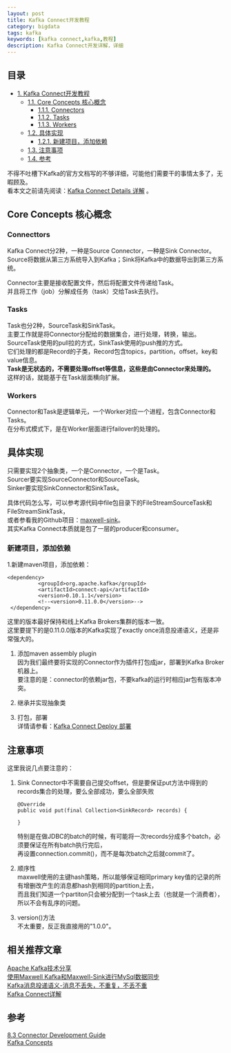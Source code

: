 ```yaml
---
layout: post
title: Kafka Connect开发教程
category: bigdata
tags: kafka
keywords: [kafka connect,kafka,教程]
description: Kafka Connect开发详解，详细
---
```


<div id="table-of-contents">
<h2>目录</h2>
<div id="text-table-of-contents">
<ul>
<li><a href="#sec-1">1. Kafka Connect开发教程</a>
<ul>
<li><a href="#sec-1-1">1.1. Core Concepts 核心概念</a>
<ul>
<li><a href="#sec-1-1-1">1.1.1. Connectors</a></li>
<li><a href="#sec-1-1-2">1.1.2. Tasks</a></li>
<li><a href="#sec-1-1-3">1.1.3. Workers</a></li>
</ul>
</li>
<li><a href="#sec-1-2">1.2. 具体实现</a>
<ul>
<li><a href="#sec-1-2-1">1.2.1. 新建项目，添加依赖</a></li>
</ul>
</li>
<li><a href="#sec-1-3">1.3. 注意事项</a></li>
<li><a href="#sec-1-4">1.4. 参考</a></li>
</ul>
</li>
</ul>
</div>
</div>



不得不吐槽下Kafka的官方文档写的不够详细，可能他们需要干的事情太多了，无暇顾及。  
看本文之前请先阅读：[Kafka Connect Details 详解](http://3gods.com/2017/08/18/Kafka-Connect-Details.html) 。  

## Core Concepts 核心概念<a id="sec-1-1" name="sec-1-1"></a>

### Connecttors<a id="sec-1-1-1" name="sec-1-1-1"></a>

Kafka Connect分2种，一种是Source Connector，一种是Sink Connector。  
Source将数据从第三方系统导入到Kafka；Sink将Kafka中的数据导出到第三方系统。  

Connector主要是接收配置文件，然后将配置文件传递给Task。  
并且将工作（job）分解成任务（task）交给Task去执行。  

### Tasks<a id="sec-1-1-2" name="sec-1-1-2"></a>

Task也分2种，SourceTask和SinkTask。  
主要工作就是将Connector分配给的数据集合，进行处理，转换，输出。  
SourceTask使用的pull拉的方式，SinkTask使用的push推的方式。  
它们处理的都是Record的子类，Record包含topics，partition，offset，key和value信息。  
**Task是无状态的，不需要处理offset等信息，这些是由Connector来处理的。**    
这样的话，就能基于在Task层面横向扩展。

### Workers<a id="sec-1-1-3" name="sec-1-1-3"></a>

Connector和Task是逻辑单元，一个Worker对应一个进程，包含Connector和Tasks。  
在分布式模式下，是在Worker层面进行failover的处理的。  

## 具体实现<a id="sec-1-2" name="sec-1-2"></a>

只需要实现2个抽象类，一个是Connector，一个是Task。  
Sourcer要实现SourceConnector和SourceTask。  
Sinker要实现SinkConnector和SinkTask。  

具体代码怎么写，可以参考源代码中file包目录下的FileStreamSourceTask和FileStreamSinkTask，  
或者参看我的Github项目：[maxwell-sink](https://github.com/songxin1990/maxwell-sink)。    
其实Kafka Connect本质就是包了一层的producer和consumer。  

### 新建项目，添加依赖<a id="sec-1-2-1" name="sec-1-2-1"></a>

1.新建maven项目，添加依赖：
```
<dependency>
          <groupId>org.apache.kafka</groupId>
          <artifactId>connect-api</artifactId>
          <version>0.10.1.1</version>
          <!--<version>0.11.0.0</version>-->
 </dependency>
 ```
 
 这里的版本最好保持和线上Kafka Brokers集群的版本一致。  
 这里要提下的是0.11.0.0版本的Kafka实现了exactly once消息投递语义，还是非常强大的。  

1.  添加maven assembly plugin  
    因为我们最终要将实现的Connector作为插件打包成jar，部署到Kafka Broker机器上。  
    要注意的是：connector的依赖jar包，不要kafka的运行时相应jar包有版本冲突。  

2.  继承并实现抽象类  
3.  打包，部署  
    详情请参看：[Kafka Connect Deploy 部署](http://3gods.com/Kafka-Connect-Deploy.html)  

## 注意事项<a id="sec-1-3" name="sec-1-3"></a>

这里我说几点要注意的：  
1.  Sink Connector中不需要自己提交offset，但是要保证put方法中得到的records集合的处理，要么全部成功，要么全部失败  
    ```
    @Override
    public void put(final Collection<SinkRecord> records) {
    
    }
    ```
    特别是在做JDBC的batch的时候，有可能将一次records分成多个batch，必须要保证在所有batch执行完后，  
    再设置connection.commit()，而不是每次batch之后就commit了。

2. 顺序性  
maxwell使用的主键hash策略，所以能够保证相同primary key值的记录的所有增删改产生的消息都hash到相同的partition上去，  
而且我们知道一个partiton只会被分配到一个task上去（也就是一个消费者），所以不会有乱序的问题。  

3. version()方法  
不太重要，反正我直接用的"1.0.0"。

## 相关推荐文章
[Apache Kafka技术分享](http://3gods.com/bigdata/Kafka-Share.html)  
[使用Maxwell Kafka和Maxwell-Sink进行MySql数据同步](http://3gods.com/bigdata/MySql-ETL-Using-Maxwell-Kafka-MaxwellSink.html)   
[Kafka消息投递语义-消息不丢失，不重复，不丢不重](http://3gods.com/bigdata/Kafka-Message-Delivery-Semantics.html)   
[Kafka Connect详解](http://3gods.com/bigdata/Kafka-Connect-Details.html)
## 参考<a id="sec-1-4" name="sec-1-4"></a>

[8.3 Connector Development Guide](https://kafka.apache.org/documentation/#connect_development)  
[Kafka Concepts](http://docs.confluent.io/current/connect/concepts.html)  
